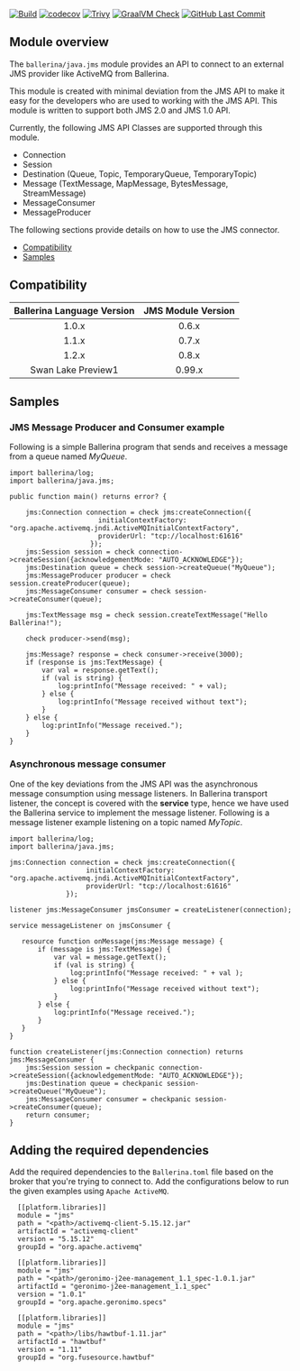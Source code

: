 [![Build](https://github.com/ballerina-platform/module-ballerina-java.jms/actions/workflows/build-timestamped-master.yml/badge.svg)](https://github.com/ballerina-platform/module-ballerina-java.jms/actions/workflows/build-timestamped-master.yml)
[![codecov](https://codecov.io/gh/ballerina-platform/module-ballerinax-kafka/branch/master/graph/badge.svg)](https://codecov.io/gh/ballerina-platform/module-ballerinax-kafka)
[![Trivy](https://github.com/ballerina-platform/module-ballerina-java.jms/actions/workflows/trivy-scan.yml/badge.svg)](https://github.com/ballerina-platform/module-ballerina-java.jms/actions/workflows/trivy-scan.yml)
[![GraalVM Check](https://github.com/ballerina-platform/module-ballerina-java.jms/actions/workflows/build-with-bal-test-graalvm.yml/badge.svg)](https://github.com/ballerina-platform/module-ballerina-java.jms/actions/workflows/build-with-bal-test-graalvm.yml)
[![GitHub Last Commit](https://img.shields.io/github/last-commit/ballerina-platform/module-ballerinax-kafka.svg)](https://github.com/ballerina-platform/module-ballerina-java.jms/commits/master)

## Module overview

The `ballerina/java.jms` module provides an API to connect to an external JMS provider like ActiveMQ from Ballerina.

This module is created with minimal deviation from the JMS API to make it easy for the developers who are used to working 
 with the JMS API. This module is written to support both JMS 2.0 and JMS 1.0 API. 
 
 Currently, the following JMS API Classes are supported through this module.
 
 - Connection
 - Session
 - Destination (Queue, Topic, TemporaryQueue, TemporaryTopic)
 - Message (TextMessage, MapMessage, BytesMessage, StreamMessage)
 - MessageConsumer
 - MessageProducer
 
The following sections provide details on how to use the JMS connector.

- [Compatibility](#compatibility)
- [Samples](#samples)

## Compatibility

|  Ballerina Language Version |       JMS Module Version       |
|:---------------------------:|:------------------------------:|
|         1.0.x               |             0.6.x              |
|         1.1.x               |             0.7.x              |
|         1.2.x               |             0.8.x              |
|    Swan Lake Preview1       |            0.99.x              |

## Samples

### JMS Message Producer and Consumer example

Following is a simple Ballerina program that sends and receives a message from a queue named *MyQueue*.

```ballerina
import ballerina/log;
import ballerina/java.jms;

public function main() returns error? {

    jms:Connection connection = check jms:createConnection({
                      initialContextFactory: "org.apache.activemq.jndi.ActiveMQInitialContextFactory",
                      providerUrl: "tcp://localhost:61616"
                    });
    jms:Session session = check connection->createSession({acknowledgementMode: "AUTO_ACKNOWLEDGE"});
    jms:Destination queue = check session->createQueue("MyQueue");
    jms:MessageProducer producer = check session.createProducer(queue);
    jms:MessageConsumer consumer = check session->createConsumer(queue);

    jms:TextMessage msg = check session.createTextMessage("Hello Ballerina!");

    check producer->send(msg);

    jms:Message? response = check consumer->receive(3000);
    if (response is jms:TextMessage) {
        var val = response.getText();
        if (val is string) {
            log:printInfo("Message received: " + val);
        } else {
            log:printInfo("Message received without text");
        }
    } else {
        log:printInfo("Message received.");
    }
}
```

### Asynchronous message consumer

One of the key deviations from the JMS API was the asynchronous message consumption using message listeners. In 
Ballerina transport listener, the concept is covered with the **service** type, hence we have used the Ballerina service to 
implement the message listener. Following is a message listener example listening on a topic named *MyTopic*.

```ballerina
import ballerina/log;
import ballerina/java.jms;

jms:Connection connection = check jms:createConnection({
                   initialContextFactory: "org.apache.activemq.jndi.ActiveMQInitialContextFactory",
                   providerUrl: "tcp://localhost:61616"
              });

listener jms:MessageConsumer jmsConsumer = createListener(connection);

service messageListener on jmsConsumer {

   resource function onMessage(jms:Message message) {
       if (message is jms:TextMessage) {
           var val = message.getText();
           if (val is string) {
               log:printInfo("Message received: " + val );
           } else {
               log:printInfo("Message received without text");
           }
       } else {
           log:printInfo("Message received.");
       }
   }
}

function createListener(jms:Connection connection) returns  jms:MessageConsumer {
    jms:Session session = checkpanic connection->createSession({acknowledgementMode: "AUTO_ACKNOWLEDGE"});
    jms:Destination queue = checkpanic session->createQueue("MyQueue");
    jms:MessageConsumer consumer = checkpanic session->createConsumer(queue);
    return consumer;
}
```
## Adding the required dependencies 

Add the required dependencies to the `Ballerina.toml` file based on the broker that you're trying to connect to. 
 Add the configurations below to run the given examples using `Apache ActiveMQ`. 

```
  [[platform.libraries]]
  module = "jms"
  path = "<path>/activemq-client-5.15.12.jar"
  artifactId = "activemq-client"
  version = "5.15.12"
  groupId = "org.apache.activemq"

  [[platform.libraries]]
  module = "jms"
  path = "<path>/geronimo-j2ee-management_1.1_spec-1.0.1.jar"
  artifactId = "geronimo-j2ee-management_1.1_spec"
  version = "1.0.1"
  groupId = "org.apache.geronimo.specs"

  [[platform.libraries]]
  module = "jms"
  path = "<path>/libs/hawtbuf-1.11.jar"
  artifactId = "hawtbuf"
  version = "1.11"
  groupId = "org.fusesource.hawtbuf"
```

